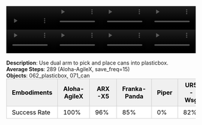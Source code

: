 <!DOCTYPE html>
<html lang="en">
<body>
    <div style="display: flex;">
        <video src="./task_video_clean/place_cans_plasticbox/aloha-agilex_head.mp4" controls loop muted autoplay style="width: 25%;"></video>
        <video src="./task_video_clean/place_cans_plasticbox/franka-panda_head.mp4" controls loop muted autoplay style="width: 25%;"></video>
        <video src="./task_video_clean/place_cans_plasticbox/ARX-X5_head.mp4" controls loop muted autoplay style="width: 25%;"></video>
        <video src="./task_video_clean/place_cans_plasticbox/ur5-wsg_head.mp4" controls loop muted autoplay style="width: 25%;"></video>
    </div>
    <div style="display: flex;">
        <video src="./task_video_clean/place_cans_plasticbox/aloha-agilex_world.mp4" controls loop muted autoplay style="width: 25%;"></video>
        <video src="./task_video_clean/place_cans_plasticbox/franka-panda_world.mp4" controls loop muted autoplay style="width: 25%;"></video>
        <video src="./task_video_clean/place_cans_plasticbox/ARX-X5_world.mp4" controls loop muted autoplay style="width: 25%;"></video>
        <video src="./task_video_clean/place_cans_plasticbox/ur5-wsg_world.mp4" controls loop muted autoplay style="width: 25%;"></video>
    </div>
    <br><b>Description</b>: Use dual arm to pick and place cans into plasticbox.<br>
    <b>Average Steps</b>: 289 (Aloha-AgileX, save_freq=15)<br>
    <b>Objects</b>: 062_plasticbox, 071_can<br>
    <table style="margin:0 auto;border-collapse:collapse;width:auto;min-width:180px;background-color:white;">
        <thead>
            <tr style="background:#f0f0f0;">
                <th style="border:1px solid #ccc;padding:6px 14px;color:black;">Embodiments</th>
                <th style="border:1px solid #ccc;padding:6px 14px;color:black;">Aloha-AgileX</th>
                <th style="border:1px solid #ccc;padding:6px 14px;color:black;">ARX-X5</th>
                <th style="border:1px solid #ccc;padding:6px 14px;color:black;">Franka-Panda</th>
                <th style="border:1px solid #ccc;padding:6px 14px;color:black;">Piper</th>
                <th style="border:1px solid #ccc;padding:6px 14px;color:black;">UR5-Wsg</th>
            </tr>
        </thead>
        <tbody>
            <tr style="background:white;">
                <td style="border:1px solid #ccc;padding:6px 14px;color:black;">Success Rate</td>
                <td style="border:1px solid #ccc;padding:6px 14px;color:black;">100%</td>
                <td style="border:1px solid #ccc;padding:6px 14px;color:black;">96%</td>
                <td style="border:1px solid #ccc;padding:6px 14px;color:black;">85%</td>
                <td style="border:1px solid #ccc;padding:6px 14px;color:black;">0%</td>
                <td style="border:1px solid #ccc;padding:6px 14px;color:black;">82%</td>
            </tr>
        </tbody>
    </table>
</body>
</html>
